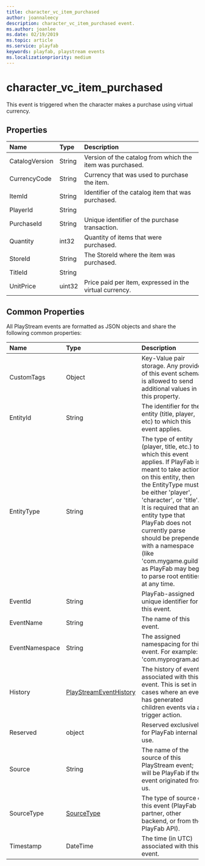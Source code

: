 ```yaml
---
title: character_vc_item_purchased
author: joannaleecy
description: character_vc_item_purchased event.
ms.author: joanlee
ms.date: 02/19/2019
ms.topic: article
ms.service: playfab
keywords: playfab, playstream events
ms.localizationpriority: medium
---
```


# character_vc_item_purchased

This event is triggered when the character makes a purchase using virtual currency.

## Properties

|Name|Type|Description|
| :--------------------|:-------------------|:----------------------|
|CatalogVersion|String|Version of the catalog from which the item was purchased.|
|CurrencyCode|String|Currency that was used to purchase the item.|
|ItemId|String|Identifier of the catalog item that was purchased.|
|PlayerId|String||
|PurchaseId|String|Unique identifier of the purchase transaction.|
|Quantity|int32|Quantity of items that were purchased.|
|StoreId|String|The StoreId where the item was purchased.|
|TitleId|String||
|UnitPrice|uint32|Price paid per item, expressed in the virtual currency.|

## Common Properties

All PlayStream events are formatted as JSON objects and share the following common properties:

|Name|Type|Description|
| :--------------------|:-------------------|:----------------------|
|CustomTags|Object|Key-Value pair storage. Any provider of this event schema is allowed to send additional values in this property.|
|EntityId|String|The identifier for the entity (title, player, etc) to which this event applies.|
|EntityType|String|The type of entity (player, title, etc.) to which this event applies. If PlayFab is meant to take action on this entity, then the EntityType must be either 'player', 'character', or 'title'. It is required that any entity type that PlayFab does not currently parse should be prepended with a namespace (like 'com.mygame.guild') as PlayFab may begin to parse root entities at any time.|
|EventId|String|PlayFab-assigned unique identifier for this event.|
|EventName|String|The name of this event.|
|EventNamespace|String|The assigned namespacing for this event. For example: 'com.myprogram.ads'|
|History|[PlayStreamEventHistory](data-types/playstreameventhistory.md)|The history of events associated with this event. This is set in cases where an event has generated children events via a trigger action.|
|Reserved|object|Reserved exclusively for PlayFab internal use.|
|Source|String|The name of the source of this PlayStream event; will be PlayFab if the event originated from us.|
|SourceType|[SourceType](data-types/sourcetype.md)|The type of source of this event (PlayFab partner, other backend, or from the PlayFab API).|
|Timestamp|DateTime|The time (in UTC) associated with this event.|